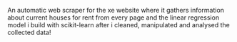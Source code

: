 An automatic web scraper for the xe website where it gathers information about current houses for rent from every page and the linear regression model i build with scikit-learn after i cleaned, manipulated and analysed the collected data!
